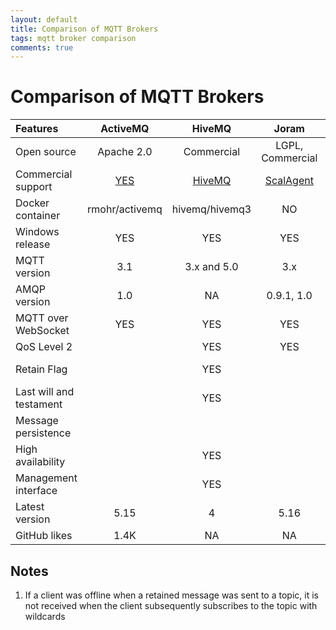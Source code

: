 ```yaml
---
layout: default
title: Comparison of MQTT Brokers
tags: mqtt broker comparison
comments: true
---
```

# Comparison of MQTT Brokers

|        Features         |                    ActiveMQ                    |              HiveMQ              |                  Joram                  |     Mosquitto     |     RabbitMQ      |       VerneMQ        |
| :---------------------- | :--------------------------------------------: | :------------------------------: | :-------------------------------------: | :---------------: | :---------------: | :------------------: |
| Open source             |                   Apache 2.0                   |            Commercial            |            LGPL, Commercial             |      EPL/EDL      |      MPL 1.1      |      Apache 2.0      |
| Commercial support      | [YES](http://activemq.apache.org/support.html) | [HiveMQ](https://www.hivemq.com) | [ScalAgent](https://www.scalagent.com/) |       TIBCO       |      Pivotal      |    Octavo Labs AG    |
| Docker container        |                 rmohr/activemq                 |          hivemq/hivemq3          |                   NO                    | eclipse-mosquitto |    rabbitmq:3     | erlio/docker-vernemq |
| Windows release         |                      YES                       |               YES                |                   YES                   |        YES        |        YES        |          NO          |
| MQTT version            |                      3.1                       |           3.x and 5.0            |                   3.x                   |       3.1.1       |       3.1.1       |     3.x and 5.0      |
| AMQP version            |                      1.0                       |                NA                |               0.9.1, 1.0                |        NA         |  0.8, 0.9.x, 1.0  |          NA          |
| MQTT over WebSocket     |                      YES                       |               YES                |                   YES                   |        YES        |        YES        |         YES          |
| QoS Level 2             |                                                |               YES                |                   YES                   |        YES        |        NO         |         YES          |
| Retain Flag             |                                                |               YES                |                                         |        YES        | YES (see note 1)  |         YES          |
| Last will and testament |                                                |               YES                |                                         |        YES        |        YES        |         YES          |
| Message persistence     |                                                |                                  |                                         |        YES        |        YES        |         YES          |
| High availability       |                                                |               YES                |                                         |        YES        |        YES        |         YES          |
| Management interface    |                                                |               YES                |                                         |  mosquitto.conf   | HTTP, rabbitmqctl | HTTP API, vmq-admin  |
| Latest version          |                      5.15                      |                4                 |                  5.16                   |       1.5.8       |      3.7.13       |        1.7.1         |
| GitHub likes            |                      1.4K                      |                NA                |                   NA                    |       2.4K        |       5.4K        |         1.7K         |

## Notes

1. If a client was offline when a retained message was sent to a topic, it is not received when the client subsequently subscribes to the topic with wildcards
